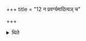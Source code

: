 +++
title = "12 न प्रवर्ग्यमादित्यञ् च"

+++

<details><summary>थिते</summary>

12. No one should pass between the Pravargya and the Sun. 
</details>
